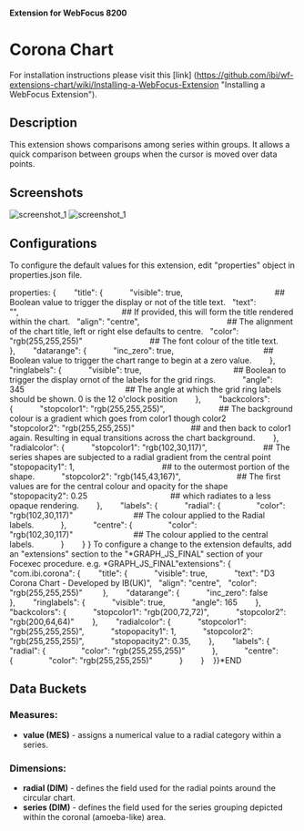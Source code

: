 #### Extension for WebFocus 8200
# Corona Chart
For installation instructions please visit this [link] (https://github.com/ibi/wf-extensions-chart/wiki/Installing-a-WebFocus-Extension "Installing a WebFocus Extension").
## Description
This extension shows comparisons among series within groups. It allows a quick comparison between groups when the cursor is moved over data points.
## Screenshots
![screenshot_1](https://github.com/ibi/wf-extensions-chart/blob/master/com.ibi.corona/screenshots/1.png)
![screenshot_1](https://github.com/ibi/wf-extensions-chart/blob/master/com.ibi.corona/screenshots/2.png)
## Configurations
To configure the default values for this extension, edit "properties" object in properties.json file.

properties: {        "title": {            "visible": true,                                         ## Boolean value to trigger the display or not of the title text.   "text": "",                                              ## If provided, this will form the title rendered within the chart.   "align": "centre",                                       ## The alignment of the chart title, left or right else defaults to centre.   "color": "rgb(255,255,255)"                              ## The font colour of the title text.        },        "datarange": {            "inc_zero": true,                                        ## Boolean value to trigger the chart range to begin at a zero value.        },        "ringlabels": {            "visible": true,                                         ## Boolean to trigger the display ornot of the labels for the grid rings.            "angle": 345                                             ## The angle at which the grid ring labels should be shown. 0 is the 12 o'clock position        },        "backcolors": {            "stopcolor1": "rgb(255,255,255)",                        ## The background colour is a gradient which goes from color1 though color2            "stopcolor2": "rgb(255,255,255)"                         ## and then back to color1 again. Resulting in equal transitions across the chart background.        },        "radialcolor": {            "stopcolor1": "rgb(102,30,117)",                         ## The series shapes are subjected to a radial gradient from the central point            "stopopacity1": 1,                                       ## to the outermost portion of the shape.            "stopcolor2": "rgb(145,43,167)",                         ## The first values are for the central colour and opacity for the shape            "stopopacity2": 0.25                                     ## which radiates to a less opaque rendering.        },        "labels": {            "radial": {                "color": "rgb(102,30,117)"                           ## The colour applied to the Radial labels.            },            "centre": {                "color": "rgb(102,30,117)"                           ## The colour applied to the central labels.            }        } }
To configure a change to the extension defaults, add an "extensions" section to the "*GRAPH_JS_FINAL" section of your Focexec procedure. e.g.
*GRAPH_JS_FINAL"extensions": {    "com.ibi.corona": {        "title": {            "visible": true,            "text": "D3 Corona Chart - Developed by IB(UK)",   "align": "centre",   "color": "rgb(255,255,255)"         },        "datarange": {            "inc_zero": false        },        "ringlabels": {            "visible": true,            "angle": 165        },        "backcolors": {            "stopcolor1": "rgb(200,72,72)",            "stopcolor2": "rgb(200,64,64)"        },        "radialcolor": {            "stopcolor1": "rgb(255,255,255)",            "stopopacity1": 1,            "stopcolor2": "rgb(255,255,255)",            "stopopacity2": 0.35,        },        "labels": {            "radial": {                "color": "rgb(255,255,255)"            },            "centre": {                "color": "rgb(255,255,255)"            }        }    }}*END
## Data Buckets
### Measures:
* **value (MES)** - assigns a numerical value to a radial category within a series.
### Dimensions:
* **radial (DIM)** - defines the field used for the radial points around the circular chart.
* **series (DIM)** - defines the field used for the series grouping depicted within the coronal (amoeba-like) area.
